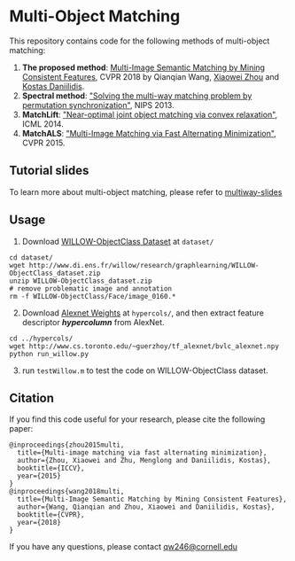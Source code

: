 # 

# Multi-Object Matching
This repository contains code for the following methods of multi-object matching:

1. **The proposed method**: [Multi-Image Semantic Matching by Mining Consistent Features](https://arxiv.org/abs/1711.07641), CVPR 2018 by Qianqian Wang, [Xiaowei Zhou](http://www.cad.zju.edu.cn/home/xzhou/) and [Kostas Daniilidis](http://www.cis.upenn.edu/~kostas/).
2. **Spectral method**: ["Solving the multi-way
matching problem by permutation synchronization"](http://people.cs.uchicago.edu/~risi/papers/PachauriKondorSinghNIPS2013.pdf), NIPS 2013.
3. **MatchLift**: ["Near-optimal joint object
matching via convex relaxation"](http://proceedings.mlr.press/v32/chend14.pdf), ICML 2014.
4. **MatchALS**: ["Multi-Image Matching via Fast Alternating Minimization"](http://www.cis.upenn.edu/~kostas/mypub.dir/xiaowei15iccv.pdf), CVPR 2015.

## Tutorial slides
To learn more about multi-object matching, please refer to [multiway-slides](https://www.dropbox.com/s/qsun5g4snw7jo5y/multiway-release.pdf?dl=0)

## Usage
1. Download [WILLOW-ObjectClass Dataset](http://www.di.ens.fr/willow/research/graphlearning/) at ```dataset/```
```
cd dataset/
wget http://www.di.ens.fr/willow/research/graphlearning/WILLOW-ObjectClass_dataset.zip
unzip WILLOW-ObjectClass_dataset.zip
# remove problematic image and annotation
rm -f WILLOW-ObjectClass/Face/image_0160.*
```
2. Download [Alexnet Weights](http://www.cs.toronto.edu/~guerzhoy/tf_alexnet/bvlc_alexnet.npy) at ```hypercols/```, and then extract feature descriptor ***hypercolumn*** from AlexNet.
```
cd ../hypercols/
wget http://www.cs.toronto.edu/~guerzhoy/tf_alexnet/bvlc_alexnet.npy
python run_willow.py
```
3. run ```testWillow.m``` to test the code on WILLOW-ObjectClass dataset.

## Citation
If you find this code useful for your research, please cite the following paper:
```
@inproceedings{zhou2015multi,
  title={Multi-image matching via fast alternating minimization},
  author={Zhou, Xiaowei and Zhu, Menglong and Daniilidis, Kostas},
  booktitle={ICCV},
  year={2015}
}
@inproceedings{wang2018multi,
  title={Multi-Image Semantic Matching by Mining Consistent Features},
  author={Wang, Qianqian and Zhou, Xiaowei and Daniilidis, Kostas},
  booktitle={CVPR},
  year={2018}
}
```
If you have any questions, please contact qw246@cornell.edu




